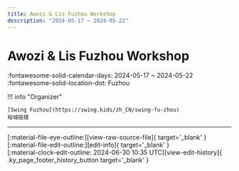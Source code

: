 ```yaml
---
title: Awozi & Lis Fuzhou Workshop
description: "2024-05-17 ~ 2024-05-22"
---
```


# Awozi & Lis Fuzhou Workshop 

:fontawesome-solid-calendar-days: 2024-05-17 ~ 2024-05-22  
:fontawesome-solid-location-dot: Fuzhou  

!!! info "Organizer"

    [Swing Fuzhou](https://swing.kids/zh_CN/swing-fu-zhou)  
    榕城摇摆  

---

<div class="ky_page_footer" markdown>
<div class="ky_page_footer_trailing" markdown="span">
[:material-file-eye-outline:][view-raw-source-file]{ target='_blank' }
[:material-file-edit-outline:][edit-info]{ target='_blank' }
</div>
<div class="ky_page_footer_leading" markdown="span">
[:material-clock-edit-outline: 2024-06-30 10:35 UTC][view-edit-history]{ .ky_page_footer_history_button target='_blank' }
</div>
</div>

[view-raw-source-file]: https://github.com/swingdance/events/blob/main/2024/zh_CN/awozi-n-lis-fuzhou-workshop-2024.json "View Raw Source File"
[edit-info]: https://github.com/swingdance/events/issues/new?assignees=&labels=update+event&projects=&template=03-update_entity.yml&title=%5B2024%2Fzh_CN%5D%20Update%20Event%3A%20Awozi%20%26%20Lis%20Fuzhou%20Workshop&region=zh_CN&year=2024&id=awozi-n-lis-fuzhou-workshop-2024&name=Awozi%20%26%20Lis%20Fuzhou%20Workshop&org_id=swing-fu-zhou "Edit Info"

[view-edit-history]: https://github.com/swingdance/events/commits/main/2024/zh_CN/awozi-n-lis-fuzhou-workshop-2024.json "View Edit History"
